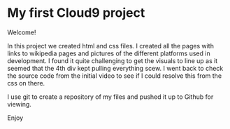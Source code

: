 # My first Cloud9 project

Welcome!

In this project we created html and css files.
I created all the pages with links to wikipedia pages and pictures of the different platforms used in development.
I found it quite challenging to get the visuals to line up as it seemed that the 4th div kept pulling everything scew.
I went back to check the source code from the initial video to see if I could resolve this from the css on there.

I use git to create a repository of my files and pushed it up to Github for viewing.

Enjoy
